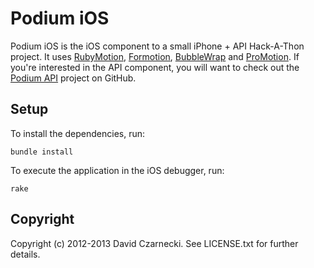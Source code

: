# Podium iOS

Podium iOS is the iOS component to a small iPhone + API Hack-A-Thon project. It uses 
[RubyMotion](http://www.rubymotion.com/), [Formotion](https://github.com/clayallsopp/formotion), 
[BubbleWrap](https://github.com/rubymotion/BubbleWrap) and [ProMotion](https://github.com/clearsightstudio/ProMotion). 
If you're interested in the API component, you will want to check out the 
[Podium API](https://github.com/czarneckid/podium-api/) project on GitHub.

## Setup

To install the dependencies, run:

```
bundle install
```

To execute the application in the iOS debugger, run:

```
rake
```

## Copyright

Copyright (c) 2012-2013 David Czarnecki. See LICENSE.txt for further details.

